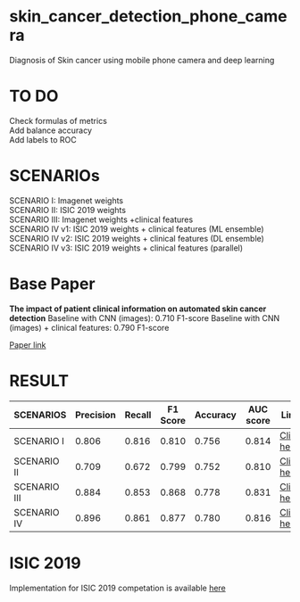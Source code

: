 # skin_cancer_detection_phone_camera
Diagnosis of Skin cancer using mobile phone camera and deep learning
# TO DO
Check formulas of metrics  
Add balance accuracy  
Add labels to ROC  

# SCENARIOs
SCENARIO I: Imagenet weights  
SCENARIO II: ISIC 2019 weights  
SCENARIO III: Imagenet weights +clinical features  
SCENARIO IV v1: ISIC 2019 weights + clinical features (ML ensemble)  
SCENARIO IV v2: ISIC 2019 weights + clinical features (DL ensemble)  
SCENARIO IV v3: ISIC 2019 weights + clinical features (parallel)  

# Base Paper
**The impact of patient clinical information on automated skin cancer detection**
Baseline with CNN (images): 0.710 F1-score
Baseline with CNN (images) + clinical features: 0.790 F1-score

<a href="https://www.sciencedirect.com/science/article/pii/S0010482519304019?via%3Dihub">Paper link</a>

# RESULT

<table>
<thead>
  <tr>
    <th>SCENARIOS</th>
    <th>Precision</th>
    <th>Recall</th>
    <th>F1 Score</th>
    <th>Accuracy</th>
    <th>AUC score</th>
    <th>Link</th>
  </tr>
</thead>
<tbody>
  <tr>
    <td>SCENARIO I</td>
    <td>0.806</td>
    <td>0.816</td>
    <td>0.810</td>
    <td>0.756</td>
    <td>0.814</td>
    <td><a href="https://github.com/talhaanwarch/skin_cancer_detection_phone_camera/blob/master/base_model.ipynb">Click here</a></td>
  </tr>
  <tr>
    <td>SCENARIO II</td>
    <td>0.709</td>
    <td>0.672</td>
    <td>0.799</td>
    <td>0.752</td>
    <td>0.810</td>
    <td><a href="https://github.com/talhaanwarch/skin_cancer_detection_phone_camera/blob/master/Scenario_II.ipynb">Click here</a></td>
  </tr>
  <tr>
    <td>SCENARIO III</td>
    <td>0.884</td>
    <td>0.853</td>
    <td>0.868</td>
    <td>0.778</td>
    <td>0.831</td>
    <td><a href="https://github.com/talhaanwarch/skin_cancer_detection_phone_camera/blob/master/Scenario_III.ipynb">Click here</a></td>
  </tr>
  <tr>
    <td>SCENARIO IV</td>
    <td>0.896</td>
    <td>0.861</td>
    <td>0.877</td>
    <td>0.780</td>
    <td>0.816</td>
    <td><a href="https://github.com/talhaanwarch/skin_cancer_detection_phone_camera/blob/master/Scenario_IV.ipynb">Click here</a></td>
  </tr>
</tbody>
</table>

# ISIC 2019  
Implementation for ISIC 2019 competation is available [here](https://github.com/talhaanwarch/ISIC2K19)
